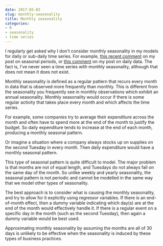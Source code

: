 ```yaml
---
date: 2017-05-03
slug: monthly-seasonality
title: Monthly seasonality
categories:
- R
- seasonality
- time series
---
```


I regularly get asked why I don't consider monthly seasonality in my models for daily or sub-daily time series. For example, [this recent comment](http://disq.us/p/1icjljk) on my post on seasonal periods, or [this comment](http://disq.us/p/1488nf3) on my post on daily data. The fact is, I've never seen a time series with monthly seasonality, although that does not mean it does not exist.

Monthly seasonality is defined as a regular pattern that recurs every month in data that is observed more frequently than monthly. This is different from the seasonality you frequently see in monthly observations which exhibit an annual seasonality. Monthly seasonality would occur if there is some regular activity that takes place every month and which affects the time series.

For example, some companies try to average their expenditure across the month and often have to spend more at the end of the month to justify the budget. So daily expenditure tends to increase at the end of each month, producing a monthly seasonal pattern.

Or imagine a situation where a company always stocks up on supplies on the second Tuesday in every month. Then daily expenditure would have a monthly seasonal pattern.

This type of seasonal pattern is quite difficult to model. The major problem is that months are not of equal length, and Tuesdays do not always fall on the same day of the month. So unlike weekly and yearly seasonality, the seasonal pattern is not periodic and cannot be modelled in the same way that we model other types of seasonality.

The best approach is to consider what is causing the monthly seasonality, and try to allow for it explicitly using regressor variables. If there is an end-of-month effect, then a dummy variable indicating which day(s) are at the end of the month would effectively handle it. If there is a regular event on a specific day in the month (such as the second Tuesday), then again a dummy variable would be best used.

Approximating monthly seasonality by assuming the months are all of 30 days is unlikely to be effective when the seasonality is induced by these types of business practices.

